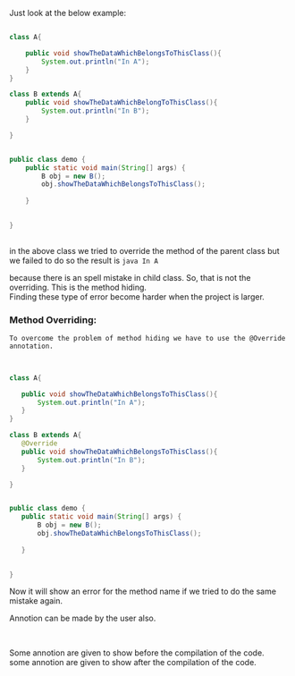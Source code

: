 Just look at the below example:
```java 

class A{

    public void showTheDataWhichBelongsToThisClass(){
        System.out.println("In A");
    }
}

class B extends A{
    public void showTheDataWhichBelongToThisClass(){
        System.out.println("In B");
    }

}


public class demo {
    public static void main(String[] args) {
        B obj = new B();
        obj.showTheDataWhichBelongsToThisClass();
        
    }

    
}
    
 ```

 in the above class we tried to override the method of the parent class but we failed to do so
 the result is 
    ```java
    In A
    ```

 because there is an spell mistake in child class. So, that is not the overriding. This is the method hiding.  
 Finding these type of error become harder when the project is larger.
 
### Method Overriding:

    To overcome the problem of method hiding we have to use the @Override annotation. 


 ```java

    
class A{

    public void showTheDataWhichBelongsToThisClass(){
        System.out.println("In A");
    }
}

class B extends A{
    @Override
    public void showTheDataWhichBelongsToThisClass(){
        System.out.println("In B");
    }

}


public class demo {
    public static void main(String[] args) {
        B obj = new B();
        obj.showTheDataWhichBelongsToThisClass();
        
    }

    
}

```

Now it will show an error for the method name if we tried to do the same mistake again.

Annotion can be made by the user also. 

<br>

Some annotion are given to show before the compilation of the code.
<br>
some annotion are given to show after the compilation of the code.


